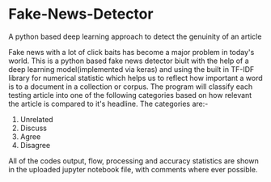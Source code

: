 # Fake-News-Detector
A python based deep learning approach to detect the genuinity of an article

Fake news with a lot of click baits has become a major problem in today's world. This is a python based fake news detector biult with the help of a deep learning model(implemented via keras) and using the built in TF-IDF library for numerical statistic which helps us to  reflect how important a word is to a document in a collection or corpus.
The program will classify each testing article into one of the following categories based on how relevant the article is compared to it's headline. The categories are:-
1. Unrelated
2. Discuss
3. Agree
4. Disagree

All of the codes output, flow, processing and accuracy statistics are shown in the uploaded jupyter notebook file, with comments where ever possible.
